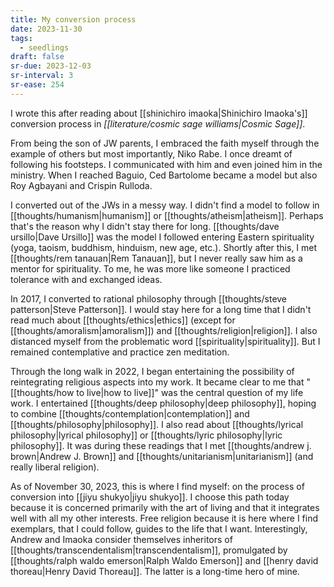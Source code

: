```yaml
---
title: My conversion process
date: 2023-11-30
tags:
  - seedlings
draft: false
sr-due: 2023-12-03
sr-interval: 3
sr-ease: 254
---
```

I wrote this after reading about [[shinichiro imaoka|Shinichiro Imaoka's]] conversion process in *[[literature/cosmic sage williams|Cosmic Sage]]*.

From being the son of JW parents, I embraced the faith myself through the example of others but most importantly, Niko Rabe. I once dreamt of following his footsteps. I communicated with him and even joined him in the ministry. When I reached Baguio, Ced Bartolome became a model but also Roy Agbayani and Crispin Rulloda.

I converted out of the JWs in a messy way. I didn't find a model to follow in [[thoughts/humanism|humanism]] or [[thoughts/atheism|atheism]]. Perhaps that's the reason why I didn't stay there for long. [[thoughts/dave ursillo|Dave Ursillo]] was the model I followed entering Eastern spirituality (yoga, taoism, buddhism, hinduism, new age, etc.). Shortly after this, I met [[thoughts/rem tanauan|Rem Tanauan]], but I never really saw him as a mentor for spirituality. To me, he was more like someone I practiced tolerance with and exchanged ideas.

In 2017, I converted to rational philosophy through [[thoughts/steve patterson|Steve Patterson]]. I would stay here for a long time that I didn't read much about [[thoughts/ethics|ethics]] (except for [[thoughts/amoralism|amoralism]]) and [[thoughts/religion|religion]]. I also distanced myself from the problematic word [[spirituality|spirituality]]. But I remained contemplative and practice zen meditation.

Through the long walk in 2022, I began entertaining the possibility of reintegrating religious aspects into my work. It became clear to me that "[[thoughts/how to live|how to live]]" was the central question of my life work. I entertained [[thoughts/deep philosophy|deep philosophy]], hoping to combine [[thoughts/contemplation|contemplation]] and [[thoughts/philosophy|philosophy]]. I also read about [[thoughts/lyrical philosophy|lyrical philosophy]] or [[thoughts/lyric philosophy|lyric philosophy]]. It was during these readings that I met [[thoughts/andrew j. brown|Andrew J. Brown]] and [[thoughts/unitarianism|unitarianism]] (and really liberal religion).

As of November 30, 2023, this is where I find myself: on the process of conversion into [[jiyu shukyo|jiyu shukyo]]. I choose this path today because it is concerned primarily with the art of living and that it integrates well with all my other interests. Free religion because it is here where I find exemplars, that I could follow, guides to the life that I want. Interestingly, Andrew and Imaoka consider themselves inheritors of [[thoughts/transcendentalism|transcendentalism]], promulgated by [[thoughts/ralph waldo emerson|Ralph Waldo Emerson]] and [[henry david thoreau|Henry David Thoreau]]. The latter is a long-time hero of mine.